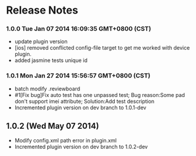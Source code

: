 <!--
#
# Copyright 2012-2013, Polyvi Inc. (http://polyvi.github.io/openxface)
# This program is distributed under the terms of the GNU General Public License.
# 
# This file is part of xFace.
# 
# xFace is free software: you can redistribute it and/or modify
# it under the terms of the GNU General Public License as published by
# the Free Software Foundation, either version 3 of the License, or
# (at your option) any later version.
# 
# xFace is distributed in the hope that it will be useful,
# but WITHOUT ANY WARRANTY; without even the implied warranty of
# MERCHANTABILITY or FITNESS FOR A PARTICULAR PURPOSE.  See the
# GNU General Public License for more details.
# 
# You should have received a copy of the GNU General Public License
# along with xFace.  If not, see <http://www.gnu.org/licenses/>.
#
-->

# Release Notes
### 1.0.0 Tue Jan 07 2014 16:09:35 GMT+0800 (CST)
 *  update plugin version
 *  [ios] removed conflicted config-file target to get me worked with device plugin.
 *  added jasmine tests unique id
### 1.0.1 Mon Jan 27 2014 15:56:57 GMT+0800 (CST)
 *  batch modify .reviewboard
 *  #1[Fix bug]Fix auto test has one unpassed test; Bug reason:Some pad don't support imei attribute; Solution:Add test description
 *  Incremented plugin version on dev branch to 1.0.1-dev

## 1.0.2 (Wed May 07 2014)


 *  Modify config.xml path error in plugin.xml
 *  Incremented plugin version on dev branch to 1.0.2-dev
